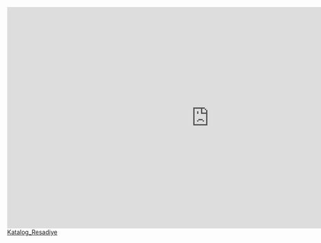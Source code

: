 <iframe width="940px" height="516px" src="https://www.yumpu.com/tr/embed/view/xbGtCDwvnd5rYmFU" frameborder="0" allowfullscreen="true"  allowtransparency="true"></iframe><br><a href="https://www.yumpu.com/tr/document/view/66992052/katalog-resadiye" title="Katalog_Resadiye" target="_blank">Katalog_Resadiye</a>
